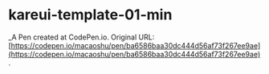 # kareui-template-01-min
 _A Pen created at CodePen.io. Original URL: [https://codepen.io/macaoshu/pen/ba6586baa30dc444d56af73f267ee9ae](https://codepen.io/macaoshu/pen/ba6586baa30dc444d56af73f267ee9ae).

 
